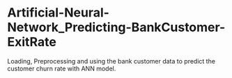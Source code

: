 # Artificial-Neural-Network_Predicting-BankCustomer-ExitRate
Loading, Preprocessing and using the bank customer data to predict the customer churn rate with ANN model.  
